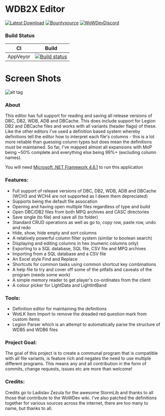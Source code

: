 # WDB2X Editor

[![Latest Download](https://img.shields.io/badge/Latest-Download-blue.svg)](https://github.com/Abd-ulRahman/WDB2XEditor/releases/download/1.2.0.b/WDB2XEditor_Realease_v_1.2.0.b.rar) [![Bountysource](https://www.bountysource.com/badge/tracker?tracker_id=44220492)](https://www.bountysource.com/trackers/44220492-wowdevtools-wdbxeditor?utm_source=44433103&utm_medium=shield&utm_campaign=TRACKER_BADGE)
[![WoWDevDiscord](https://img.shields.io/badge/Discord-WoWDev-blue.svg)](https://discord.gg/EzKJjtv)


### Build Status

CI | Build 
:------------: | :------------: 
AppVeyor | [![Build status](https://ci.appveyor.com/api/projects/status/y4sp6sijsdvu2v80/branch/master?svg=true)](https://ci.appveyor.com/project/majorcyto/wdbxeditor/branch/master) | 

# Screen Shots

![alt tag](https://i.imgur.com/GNro992.png "WDB2")

### About
This editor has full support for reading and saving all release versions of DBC, DB2, WDB, ADB and DBCache. This does include support for Legion DB2 and DBCache files and works with all variants (header flags) of these.
Like the other editors I've used a definition based system whereby definitions tell the editor how to interpret each file's columns - this is a lot more reliable than guessing column types but does mean the definitions must be maintained. So far, I've mapped almost all expansions with MoP being ~50% complete and everything else being 99%+ (excluding column names).

You will need [Microsoft .NET Framework 4.6.1](https://www.microsoft.com/en-us/download/details.aspx?id=49982) to run this application

### Features:
* Full support of release versions of DBC, DB2, WDB, ADB and DBCache (WCH3 and WCH4 are not supported as I deem them depreciated)
* Supports being the default file assocation
* Opening and having open multiple files regardless of type and build
* Open DBC/DB2 files from both MPQ archives and CASC directories
* Save single (to file) and save all (to folder)
* Standard CRUD operations as well as go to, copy row, paste row, undo and redo
* Hide, show, hide empty and sort columns
* A relatively powerful column filter system (similar to boolean search)
* Displaying and editing columns in hex (numeric columns only)
* Exporting to a SQL database, SQL file, CSV file and MPQ archives
* Importing from a SQL database and a CSV file
* An Excel style Find and Replace
* Shortcuts for common tasks using common shortcut key combinations
* A help file to try and cover off some of the pitfalls and caveats of the program (needs some work)
* A simple memory reader to get player's co-ordinates from the client
* A colour picker for LightData and LightIntBand

### Tools:
* Definition editor for maintaining the definitions
* WotLK Item Import to remove the dreaded red question mark from custom items
* Legion Parser which is an attempt to automatically parse the structure of WDB5 and WDB6 files

### Project Goal:
The goal of this project is to create a communal program that is compatible with all file variants, is feature rich and negates the need to use multiple different programs.
This means any and all contribution in the form of commits, change requests, issues etc are more than welcome!

### Credits:
Credits go to Ladislav Zezula for the awesome StormLib and thanks to all those that contribute to the WoWDev wiki.
I've also patched the definitions together for various sources across the internet, there are too many to name, but thanks to all.
